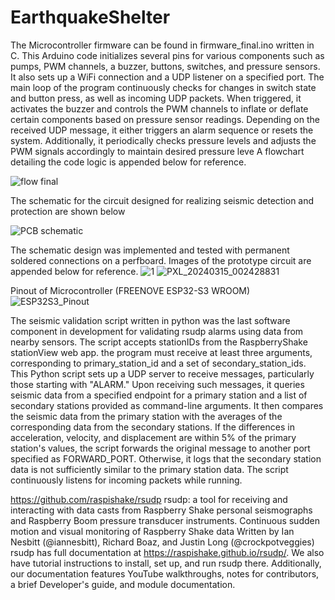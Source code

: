 # EarthquakeShelter

The Microcontroller firmware can be found in firmware_final.ino written in C. This Arduino code initializes several pins for various components such as pumps, PWM channels, a buzzer, buttons, switches, and pressure sensors. It also sets up a WiFi connection and a UDP listener on a specified port. The main loop of the program continuously checks for changes in switch state and button press, as well as incoming UDP packets. When triggered, it activates the buzzer and controls the PWM channels to inflate or deflate certain components based on pressure sensor readings. Depending on the received UDP message, it either triggers an alarm sequence or resets the system. Additionally, it periodically checks pressure levels and adjusts the PWM signals accordingly to maintain desired pressure leve
A flowchart detailing the code logic is appended below for reference.

![flow final](https://github.com/philippebertrand22/EarthquakeShelter/assets/76165234/9d942373-a2a3-4f6a-9aca-87082d5056bc)

The schematic for the circuit designed for realizing seismic detection and protection are shown below

![PCB schematic](https://github.com/philippebertrand22/EarthquakeShelter/assets/76165234/88513902-fa1a-4b3d-8e53-f62d0e889891)

The schematic design was implemented and tested with permanent soldered connections on a perfboard. Images of the prototype circuit are appended below for reference.
![1](https://github.com/philippebertrand22/EarthquakeShelter/assets/76165234/093272b9-4899-4499-9c21-e5dc3418b19d)
![PXL_20240315_002428831](https://github.com/philippebertrand22/EarthquakeShelter/assets/76165234/4cba549c-cfe4-4fb9-a928-e811e01abc12)

Pinout of Microcontroller (FREENOVE ESP32-S3 WROOM) 
![ESP32S3_Pinout](https://github.com/philippebertrand22/EarthquakeShelter/assets/76165234/31b758d3-8733-4406-9b2d-eed88cecc12b)


The seismic validation script written in python was the last software component in development for validating rsudp alarms using data from nearby sensors. The script accepts stationIDs from the RaspberryShake stationView web app. the program must receive at least three arguments, corresponding to primary_station_id and a set of secondary_station_ids. This Python script sets up a UDP server to receive messages, particularly those starting with "ALARM." Upon receiving such messages, it queries seismic data from a specified endpoint for a primary station and a list of secondary stations provided as command-line arguments. It then compares the seismic data from the primary station with the averages of the corresponding data from the secondary stations. If the differences in acceleration, velocity, and displacement are within 5% of the primary station's values, the script forwards the original message to another port specified as FORWARD_PORT. Otherwise, it logs that the secondary station data is not sufficiently similar to the primary station data. The script continuously listens for incoming packets while running.

https://github.com/raspishake/rsudp
rsudp: a tool for receiving and interacting with data casts from Raspberry Shake personal seismographs and Raspberry Boom pressure transducer instruments.
Continuous sudden motion and visual monitoring of Raspberry Shake data
Written by Ian Nesbitt (@iannesbitt), Richard Boaz, and Justin Long (@crockpotveggies)
rsudp has full documentation at https://raspishake.github.io/rsudp/. We also have tutorial instructions to install, set up, and run rsudp there. Additionally, our documentation features YouTube walkthroughs, notes for contributors, a brief Developer's guide, and module documentation.
